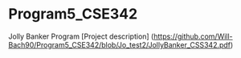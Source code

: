 # Program5_CSE342

Jolly Banker Program
[Project description] (https://github.com/Will-Bach90/Program5_CSE342/blob/Jo_test2/JollyBanker_CSS342.pdf)